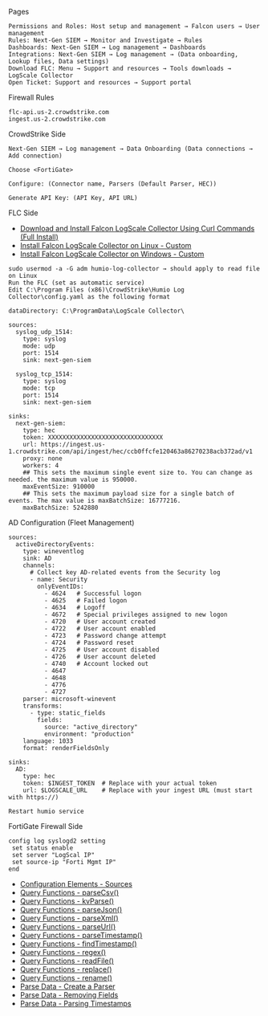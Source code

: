 Pages
```
Permissions and Roles: Host setup and management → Falcon users → User management
Rules: Next-Gen SIEM → Monitor and Investigate → Rules
Dashboards: Next-Gen SIEM → Log management → Dashboards
Integrations: Next-Gen SIEM → Log management → (Data onboarding, Lookup files, Data settings)
Download FLC: Menu → Support and resources → Tools downloads → LogScale Collector
Open Ticket: Support and resources → Support portal
```
Firewall Rules
```
flc-api.us-2.crowdstrike.com
ingest.us-2.crowdstrike.com
```

CrowdStrike Side
```
Next-Gen SIEM → Log management → Data Onboarding (Data connections → Add connection)

Choose <FortiGate> 

Configure: (Connector name, Parsers (Default Parser, HEC))

Generate API Key: (API Key, API URL)
```
FLC Side

- [Download and Install Falcon LogScale Collector Using Curl Commands (Full Install)](https://library.humio.com/falcon-logscale-collector/log-collector-install-full.html)
- [Install Falcon LogScale Collector on Linux - Custom](https://library.humio.com/falcon-logscale-collector/log-collector-install-custom-linux.html)
- [Install Falcon LogScale Collector on Windows - Custom](https://library.humio.com/falcon-logscale-collector/log-collector-install-custom-windows.html)
```
sudo usermod -a -G adm humio-log-collector → should apply to read file on Linux
Run the FLC (set as automatic service)
Edit C:\Program Files (x86)\CrowdStrike\Humio Log Collector\config.yaml as the following format
```
```
dataDirectory: C:\ProgramData\LogScale Collector\

sources:
  syslog_udp_1514:
    type: syslog
    mode: udp
    port: 1514
    sink: next-gen-siem
 
  syslog_tcp_1514:
    type: syslog
    mode: tcp
    port: 1514
    sink: next-gen-siem
     
sinks:
  next-gen-siem:
    type: hec
    token: XXXXXXXXXXXXXXXXXXXXXXXXXXXXXXXX
    url: https://ingest.us-1.crowdstrike.com/api/ingest/hec/ccb0ffcfe120463a86270238acb372ad/v1
    proxy: none
    workers: 4
    ## This sets the maximum single event size to. You can change as needed. the maximum value is 950000.
    maxEventSize: 910000
    ## This sets the maximum payload size for a single batch of events. The max value is maxBatchSize: 16777216.
    maxBatchSize: 5242880
```
AD Configuration (Fleet Management)
```
sources:
  activeDirectoryEvents:
    type: wineventlog
    sink: AD
    channels:
      # Collect key AD-related events from the Security log
      - name: Security
        onlyEventIDs: 
          - 4624   # Successful logon
          - 4625   # Failed logon
          - 4634   # Logoff
          - 4672   # Special privileges assigned to new logon
          - 4720   # User account created
          - 4722   # User account enabled
          - 4723   # Password change attempt
          - 4724   # Password reset
          - 4725   # User account disabled
          - 4726   # User account deleted
          - 4740   # Account locked out
          - 4647
          - 4648
          - 4776
          - 4727
    parser: microsoft-winevent
    transforms:
      - type: static_fields
        fields:
          source: "active_directory"
          environment: "production"
    language: 1033
    format: renderFieldsOnly

sinks:
  AD:
    type: hec
    token: $INGEST_TOKEN  # Replace with your actual token
    url: $LOGSCALE_URL    # Replace with your ingest URL (must start with https://)
```
```
Restart humio service
```
FortiGate Firewall Side
```
config log syslogd2 setting
 set status enable
 set server "LogScal IP"
 set source-ip "Forti Mgmt IP"
end
```
- [Configuration Elements - Sources](https://library.humio.com/falcon-logscale-collector/log-collector-config-common-sources.html)
- [Query Functions - parseCsv()](https://library.humio.com/data-analysis/functions-parsecsv.html)
- [Query Functions - kvParse()](https://library.humio.com/data-analysis/functions-kvparse.html)
- [Query Functions - parseJson()](https://library.humio.com/data-analysis/functions-parsejson.html)
- [Query Functions - parseXml()](https://library.humio.com/data-analysis/functions-parsexml.html)
- [Query Functions - parseUrl()](https://library.humio.com/data-analysis/functions-parseurl.html)
- [Query Functions - parseTimestamp()](https://library.humio.com/data-analysis/functions-parsetimestamp.html)
- [Query Functions - findTimestamp()](https://library.humio.com/data-analysis/functions-findtimestamp.html)
- [Query Functions - regex()](https://library.humio.com/data-analysis/functions-regex.html)
- [Query Functions - readFile()](https://library.humio.com/data-analysis/functions-readfile.html)
- [Query Functions - replace()](https://library.humio.com/data-analysis/functions-replace.html)
- [Query Functions - rename()](https://library.humio.com/data-analysis/functions-rename.html)
- [Parse Data - Create a Parser](https://library.humio.com/data-analysis/parsers-create.html)
- [Parse Data - Removing Fields](https://library.humio.com/data-analysis/parsers-remove-field.html)
- [Parse Data - Parsing Timestamps](https://library.humio.com/data-analysis/parsers-parsing-timestamps.html)
